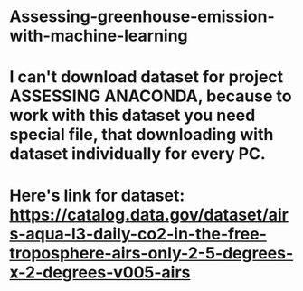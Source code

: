# Assessing-greenhouse-emission-with-machine-learning
# I can't download dataset for project ASSESSING ANACONDA, because to work with this dataset you need special file, that downloading with dataset individually for every PC. 
# Here's link for dataset: https://catalog.data.gov/dataset/airs-aqua-l3-daily-co2-in-the-free-troposphere-airs-only-2-5-degrees-x-2-degrees-v005-airs
